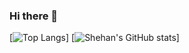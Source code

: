 ### Hi there 👋

<!--
**shehan-shyaminda/SHEHAN-SHYAMINDA** is a ✨ _special_ ✨ repository because its `README.md` (this file) appears on your GitHub profile.

Here are some ideas to get you started:

- 🔭 I’m currently working on ...
- 🌱 I’m currently learning Node.js & React.js
- 👯 I’m looking to collaborate on ...
- 🤔 I’m looking for help with ...
- 💬 Ask me about ...
- 📫 How to reach me: ...
- 😄 Pronouns: ...
- ⚡ Fun fact: ...
-->


[![Top Langs](https://github-readme-stats.vercel.app/api/top-langs/?username=shehan-shyaminda&hide=css,php,html&layout=compact&theme=tokyonight)]
[![Shehan's GitHub stats](https://github-readme-stats.vercel.app/api?username=shehan-shyaminda&count_private=true&show_icons=true&theme=radical)]
